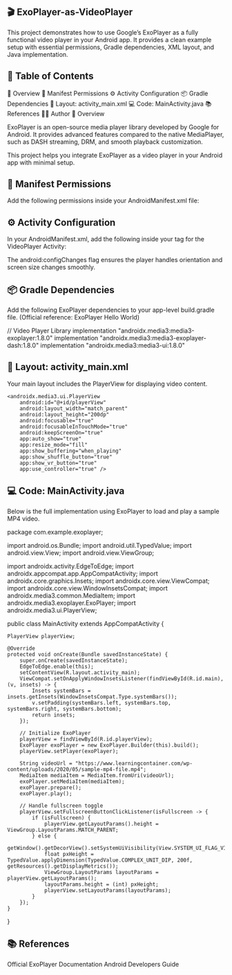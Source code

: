 ## 🎬 ExoPlayer-as-VideoPlayer

This project demonstrates how to use Google’s ExoPlayer as a fully functional video player in your Android app.
It provides a clean example setup with essential permissions, Gradle dependencies, XML layout, and Java implementation.

## 📑 Table of Contents
📘 Overview
🧾 Manifest Permissions
⚙️ Activity Configuration
📦 Gradle Dependencies
🧩 Layout: activity_main.xml
💻 Code: MainActivity.java
📚 References
👨‍💻 Author
📘 Overview


ExoPlayer is an open-source media player library developed by Google for Android.
It provides advanced features compared to the native MediaPlayer, such as DASH streaming, DRM, and smooth playback customization.

This project helps you integrate ExoPlayer as a video player in your Android app with minimal setup.

## 🧾 Manifest Permissions

Add the following permissions inside your AndroidManifest.xml file:

<uses-permission android:name="android.permission.INTERNET" />
<uses-permission android:name="android.permission.ACCESS_NETWORK_STATE" />
<uses-permission android:name="android.permission.ACCESS_WIFI_STATE" />

## ⚙️ Activity Configuration

In your AndroidManifest.xml, add the following inside your <activity> tag for the VideoPlayer Activity:

<activity
    android:name=".MainActivity"
    android:configChanges="orientation|screenSize|layoutDirection"
    android:exported="true">
    <intent-filter>
        <action android:name="android.intent.action.MAIN" />
        <category android:name="android.intent.category.LAUNCHER" />
    </intent-filter>
</activity>


The android:configChanges flag ensures the player handles orientation and screen size changes smoothly.

## 📦 Gradle Dependencies

Add the following ExoPlayer dependencies to your app-level build.gradle file.
(Official reference: ExoPlayer Hello World)

// Video Player Library
implementation "androidx.media3:media3-exoplayer:1.8.0"
implementation "androidx.media3:media3-exoplayer-dash:1.8.0"
implementation "androidx.media3:media3-ui:1.8.0"

## 🧩 Layout: activity_main.xml

Your main layout includes the PlayerView for displaying video content.

<?xml version="1.0" encoding="utf-8"?>
<RelativeLayout xmlns:android="http://schemas.android.com/apk/res/android"
    xmlns:app="http://schemas.android.com/apk/res-auto"
    xmlns:tools="http://schemas.android.com/tools"
    android:id="@+id/main"
    android:layout_width="match_parent"
    android:layout_height="match_parent"
    tools:context=".MainActivity">

    <androidx.media3.ui.PlayerView
        android:id="@+id/playerView"
        android:layout_width="match_parent"
        android:layout_height="200dp"
        android:focusable="true"
        android:focusableInTouchMode="true"
        android:keepScreenOn="true"
        app:auto_show="true"
        app:resize_mode="fill"
        app:show_buffering="when_playing"
        app:show_shuffle_button="true"
        app:show_vr_button="true"
        app:use_controller="true" />
</RelativeLayout>

## 💻 Code: MainActivity.java

Below is the full implementation using ExoPlayer to load and play a sample MP4 video.

package com.example.exoplayer;

import android.os.Bundle;
import android.util.TypedValue;
import android.view.View;
import android.view.ViewGroup;

import androidx.activity.EdgeToEdge;
import androidx.appcompat.app.AppCompatActivity;
import androidx.core.graphics.Insets;
import androidx.core.view.ViewCompat;
import androidx.core.view.WindowInsetsCompat;
import androidx.media3.common.MediaItem;
import androidx.media3.exoplayer.ExoPlayer;
import androidx.media3.ui.PlayerView;

public class MainActivity extends AppCompatActivity {

    PlayerView playerView;

    @Override
    protected void onCreate(Bundle savedInstanceState) {
        super.onCreate(savedInstanceState);
        EdgeToEdge.enable(this);
        setContentView(R.layout.activity_main);
        ViewCompat.setOnApplyWindowInsetsListener(findViewById(R.id.main), (v, insets) -> {
            Insets systemBars = insets.getInsets(WindowInsetsCompat.Type.systemBars());
            v.setPadding(systemBars.left, systemBars.top, systemBars.right, systemBars.bottom);
            return insets;
        });

        // Initialize ExoPlayer
        playerView = findViewById(R.id.playerView);
        ExoPlayer exoPlayer = new ExoPlayer.Builder(this).build();
        playerView.setPlayer(exoPlayer);

        String videoUrl = "https://www.learningcontainer.com/wp-content/uploads/2020/05/sample-mp4-file.mp4";
        MediaItem mediaItem = MediaItem.fromUri(videoUrl);
        exoPlayer.setMediaItem(mediaItem);
        exoPlayer.prepare();
        exoPlayer.play();

        // Handle fullscreen toggle
        playerView.setFullscreenButtonClickListener(isFullscreen -> {
            if (isFullscreen) {
                playerView.getLayoutParams().height = ViewGroup.LayoutParams.MATCH_PARENT;
            } else {
                getWindow().getDecorView().setSystemUiVisibility(View.SYSTEM_UI_FLAG_VISIBLE);
                float pxHeight = TypedValue.applyDimension(TypedValue.COMPLEX_UNIT_DIP, 200f, getResources().getDisplayMetrics());
                ViewGroup.LayoutParams layoutParams = playerView.getLayoutParams();
                layoutParams.height = (int) pxHeight;
                playerView.setLayoutParams(layoutParams);
            }
        });
    }
}

## 📚 References

Official ExoPlayer Documentation
Android Developers Guide
